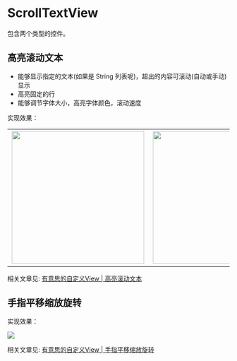 # ScrollTextView

包含两个类型的控件。

## 高亮滚动文本

- 能够显示指定的文本(如果是 String 列表呢)，超出的内容可滚动(自动或手动)显示
- 高亮固定的行
- 能够调节字体大小，高亮字体颜色，滚动速度

实现效果：

| | |
| --- | --- |
| <div style="float:left;border:solid 1px 000;margin:2px;"><img src="https://p3-juejin.byteimg.com/tos-cn-i-k3u1fbpfcp/5e5a36b060634f64b04eb2148ea421c8~tplv-k3u1fbpfcp-zoom-1.image" height="300" ></div> |<div style="float:left;border:solid 1px 000;margin:2px;"><img src="https://p3-juejin.byteimg.com/tos-cn-i-k3u1fbpfcp/a8c0e1af48ff4df485c948dce7518672~tplv-k3u1fbpfcp-zoom-1.image" height="300" ></div>  |

相关文章见: [有意思的自定义View | 高亮滚动文本](https://juejin.cn/post/6995026905137152036/)

## 手指平移缩放旋转

实现效果：

![](https://p3-juejin.byteimg.com/tos-cn-i-k3u1fbpfcp/46d86f72209940548b913d49b2371a25~tplv-k3u1fbpfcp-zoom-1.image)

相关文章见: [有意思的自定义View | 手指平移缩放旋转](https://juejin.cn/post/6995792048620208159/)
